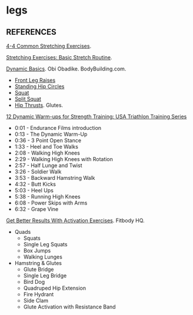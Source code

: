 legs
====

## REFERENCES

[4-4 Common Stretching Exercises](http://www.physicallytrained.com/4-4-common-stretching-exercises/).

[Stretching Exercises: Basic Stretch Routine](http://www.builtlean.com/2011/05/25/basic-stretching-exercises-routine/).

[Dynamic Basics](http://www.bodybuilding.com/fun/ask-the-ripped-dude-should-i-stretch-before-my-workouts.html). Obi Obadike. BodyBuilding.com.
- [Front Leg Raises](http://www.bodybuilding.com/exercises/detail/view/name/front-leg-raises)
- [Standing Hip Circles](http://www.bodybuilding.com/exercises/detail/view/name/standing-hip-circles)
- [Squat](http://www.bodybuilding.com/exercises/detail/view/name/bodyweight-squat)
- [Split Squat](http://www.bodybuilding.com/exercises/detail/view/name/dumbbell-lunges)
- [Hip Thrusts](http://www.bodybuilding.com/exercises/detail/view/name/barbell-hip-thrust). Glutes.

[12 Dynamic Warm-ups for Strength Training: USA Triathlon Training Series](https://www.youtube.com/watch?v=n7Pm3u8JWUw)
- 0:01 - Endurance Films introduction
- 0:13 - The Dynamic Warm-Up
- 0:36 - 3 Point Open Stance
- 1:33 - Heel and Toe Walks
- 2:08 - Walking High Knees
- 2:29 - Walking High Knees with Rotation
- 2:57 - Half Lunge and Twist 
- 3:26 - Soldier Walk
- 3:53 - Backward Hamstring Walk
- 4:32 - Butt Kicks
- 5:03 - Heel Ups
- 5:38 - Running High Knees
- 6:08 - Power Skips with Arms
- 6:32 - Grape Vine

[Get Better Results With Activation Exercises](http://www.fitbodyhq.com/fitness/get-better-results-with-activation-exercises/). Fitbody HQ.
- Quads
  - Squats
  - Single Leg Squats
  - Box Jumps
  - Walking Lunges
- Hamstring & Glutes
  - Glute Bridge
  - Single Leg Bridge
  - Bird Dog
  - Quadruped Hip Extension
  - Fire Hydrant
  - Side Clam
  - Glute Activation with Resistance Band